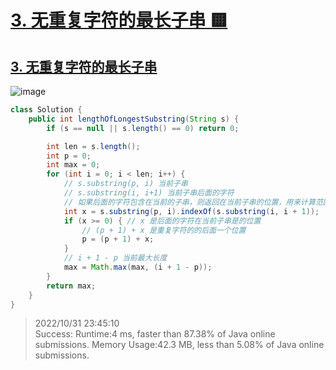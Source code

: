 # [3. 无重复字符的最长子串 🟨](https://github.com/imtsingyun/LeetCode/issues/3)

## [3. 无重复字符的最长子串](https://leetcode.cn/problems/longest-substring-without-repeating-characters/)

![image](https://user-images.githubusercontent.com/56377217/199639156-57591cfe-2eb4-4cf6-99a7-427a36036d31.png)



```java
class Solution {
    public int lengthOfLongestSubstring(String s) {
        if (s == null || s.length() == 0) return 0;

        int len = s.length();
        int p = 0;
        int max = 0;
        for (int i = 0; i < len; i++) {
            // s.substring(p, i) 当前子串
            // s.substring(i, i+1) 当前子串后面的字符
            // 如果后面的字符包含在当前的子串，则返回在当前子串的位置，用来计算范围
            int x = s.substring(p, i).indexOf(s.substring(i, i + 1));
            if (x >= 0) { // x 是后面的字符在当前子串是的位置
                // (p + 1) + x 是重复字符的的后面一个位置
                p = (p + 1) + x;
            }
            // i + 1 - p 当前最大长度
            max = Math.max(max, (i + 1 - p));
        }
        return max;
    }
}
```

> 2022/10/31 23:45:10	
Success:
	Runtime:4 ms, faster than 87.38% of Java online submissions.
	Memory Usage:42.3 MB, less than 5.08% of Java online submissions.
